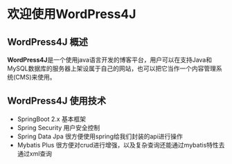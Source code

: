 # 欢迎使用WordPress4J

## WordPress4J 概述

**WordPress4J**是一个使用java语言开发的博客平台，用户可以在支持Java和MySQL数据库的服务器上架设属于自己的网站，也可以把它当作一个内容管理系统(CMS)来使用。
 
## WordPress4J 使用技术

- SpringBoot 2.x  基本框架
- Spring Security  用户安全控制
- Spring Data Jpa  很方便使用spring给我们封装的api进行操作
- Mybatis Plus  很方便对crud进行增强，以及复杂查询还能通过mybatis特性去通过xml查询